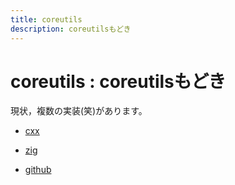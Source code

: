 ```yaml
---
title: coreutils
description: coreutilsもどき
---
```


# coreutils : coreutilsもどき

現状，複数の実装(笑)があります。

- [cxx](https://github.com/yamader/coreutils/tree/cxx)
- [zig](https://github.com/yamader/coreutils/tree/zig)

- [github](https://github.com/yamader/coreutils.git)

